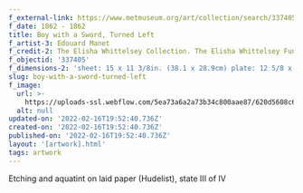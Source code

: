 ```yaml
---
f_external-link: https://www.metmuseum.org/art/collection/search/337405
f_date: 1862 - 1862
title: Boy with a Sword, Turned Left
f_artist-3: Edouard Manet
f_credit-2: The Elisha Whittelsey Collection. The Elisha Whittelsey Fund, 1980
f_objectid: '337405'
f_dimensions-2: 'sheet: 15 x 11 3/8in. (38.1 x 28.9cm) plate: 12 5/8 x 9 3/8 in. (32 x 23.8 cm)'
slug: boy-with-a-sword-turned-left
f_image:
  url: >-
    https://uploads-ssl.webflow.com/5ea73a6a2a73b34c800aae87/620d5608c60e196e9d7a7e68_DP815308.jpeg
  alt: null
updated-on: '2022-02-16T19:52:40.736Z'
created-on: '2022-02-16T19:52:40.736Z'
published-on: '2022-02-16T19:52:40.736Z'
layout: '[artwork].html'
tags: artwork
---
```


Etching and aquatint on laid paper (Hudelist), state III of IV
